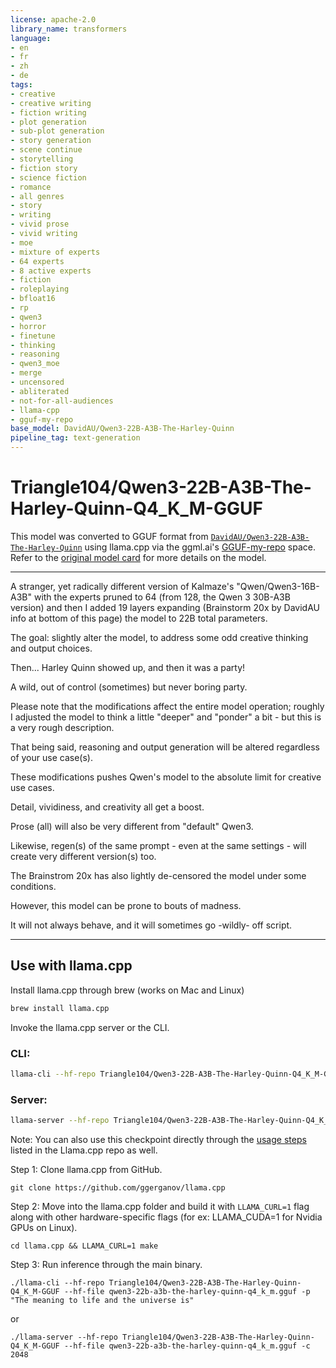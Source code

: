 ```yaml
---
license: apache-2.0
library_name: transformers
language:
- en
- fr
- zh
- de
tags:
- creative
- creative writing
- fiction writing
- plot generation
- sub-plot generation
- story generation
- scene continue
- storytelling
- fiction story
- science fiction
- romance
- all genres
- story
- writing
- vivid prose
- vivid writing
- moe
- mixture of experts
- 64 experts
- 8 active experts
- fiction
- roleplaying
- bfloat16
- rp
- qwen3
- horror
- finetune
- thinking
- reasoning
- qwen3_moe
- merge
- uncensored
- abliterated
- not-for-all-audiences
- llama-cpp
- gguf-my-repo
base_model: DavidAU/Qwen3-22B-A3B-The-Harley-Quinn
pipeline_tag: text-generation
---
```


# Triangle104/Qwen3-22B-A3B-The-Harley-Quinn-Q4_K_M-GGUF
This model was converted to GGUF format from [`DavidAU/Qwen3-22B-A3B-The-Harley-Quinn`](https://huggingface.co/DavidAU/Qwen3-22B-A3B-The-Harley-Quinn) using llama.cpp via the ggml.ai's [GGUF-my-repo](https://huggingface.co/spaces/ggml-org/gguf-my-repo) space.
Refer to the [original model card](https://huggingface.co/DavidAU/Qwen3-22B-A3B-The-Harley-Quinn) for more details on the model.

---
A stranger, yet radically different version of Kalmaze's "Qwen/Qwen3-16B-A3B" with the 
experts pruned to 64 (from 128, the Qwen 3 30B-A3B version) and then I added 19 layers expanding (Brainstorm 20x by DavidAU
 info at bottom of this page) the model to 22B total parameters.

The goal: slightly alter the model, to address some odd creative thinking and output choices.

Then... Harley Quinn showed up, and then it was a party!

A wild, out of control (sometimes) but never boring party.

Please note that the modifications affect the entire model operation; roughly I adjusted the model to think a little "deeper"
and "ponder" a bit - but this is a very rough description.

That being said, reasoning and output generation will be altered regardless of your use case(s).

These modifications pushes Qwen's model to the absolute limit for creative use cases.

Detail, vividiness, and creativity all get a boost.

Prose (all) will also be very different from "default" Qwen3.

Likewise, regen(s) of the same prompt - even at the same settings - will create very different version(s) too.

The Brainstrom 20x has also lightly de-censored the model under some conditions.

However, this model can be prone to bouts of madness.

It will not always behave, and it will sometimes go -wildly- off script.

---
## Use with llama.cpp
Install llama.cpp through brew (works on Mac and Linux)

```bash
brew install llama.cpp

```
Invoke the llama.cpp server or the CLI.

### CLI:
```bash
llama-cli --hf-repo Triangle104/Qwen3-22B-A3B-The-Harley-Quinn-Q4_K_M-GGUF --hf-file qwen3-22b-a3b-the-harley-quinn-q4_k_m.gguf -p "The meaning to life and the universe is"
```

### Server:
```bash
llama-server --hf-repo Triangle104/Qwen3-22B-A3B-The-Harley-Quinn-Q4_K_M-GGUF --hf-file qwen3-22b-a3b-the-harley-quinn-q4_k_m.gguf -c 2048
```

Note: You can also use this checkpoint directly through the [usage steps](https://github.com/ggerganov/llama.cpp?tab=readme-ov-file#usage) listed in the Llama.cpp repo as well.

Step 1: Clone llama.cpp from GitHub.
```
git clone https://github.com/ggerganov/llama.cpp
```

Step 2: Move into the llama.cpp folder and build it with `LLAMA_CURL=1` flag along with other hardware-specific flags (for ex: LLAMA_CUDA=1 for Nvidia GPUs on Linux).
```
cd llama.cpp && LLAMA_CURL=1 make
```

Step 3: Run inference through the main binary.
```
./llama-cli --hf-repo Triangle104/Qwen3-22B-A3B-The-Harley-Quinn-Q4_K_M-GGUF --hf-file qwen3-22b-a3b-the-harley-quinn-q4_k_m.gguf -p "The meaning to life and the universe is"
```
or 
```
./llama-server --hf-repo Triangle104/Qwen3-22B-A3B-The-Harley-Quinn-Q4_K_M-GGUF --hf-file qwen3-22b-a3b-the-harley-quinn-q4_k_m.gguf -c 2048
```
